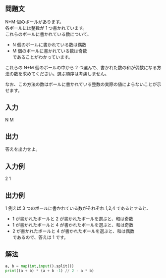 ## 問題文
N+M 個のボールがあります。  
各ボールには整数が 
1 つ書かれています。  
これらのボールに書かれている数について、

- N 個のボールに書かれている数は偶数  
- M 個のボールに書かれている数は奇数  
であることがわかっています。  

これらの 
N+M 個のボールの中から 
2 つ選んで、書かれた数の和が偶数になる方法の数を求めてください。選ぶ順序は考慮しません。  

なお、この方法の数はボールに書かれている整数の実際の値によらないことが示せます。  
## 入力
N M
## 出力
答えを出力せよ。
## 入力例
2 1
## 出力例
1
例えば 
3 つのボールに書かれている数がそれぞれ 
1,2,4 であるとすると、  

- 1 が書かれたボールと 
2 が書かれたボールを選ぶと、和は奇数  
- 1 が書かれたボールと 
4 が書かれたボールを選ぶと、和は奇数  
- 2 が書かれたボールと 
4 が書かれたボールを選ぶと、和は偶数  
であるので、答えは 
1 です。
## 解法

```python
a, b = map(int,input().split())
print((a + b) * (a + b -1) // 2 - a * b)